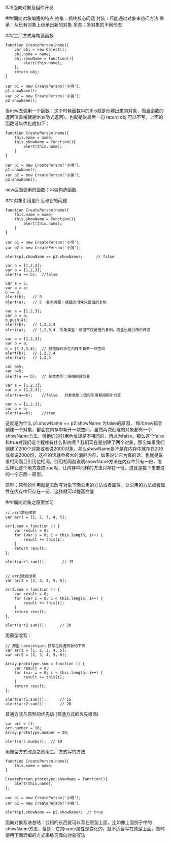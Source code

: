 #JS面向对象及组件开发

###面向对象编程的特点
抽象：抓住核心问题
封装：只能通过对象来访问方法
继承：从已有对象上继承出新的对象
多态：多对象的不同形态

###工厂方式与构造函数
```
function CreatePerson(name){
    var obj = new Object();
    obj.name = name;
    obj.showName = function(){
        alert(this.name);
    };
    return obj;
}

var p1 = new CreatePerson('小明');
p1.showName();
var p2 = new CreatePerson('小强');
p2.showName();
```

当new去调用一个函数：这个时候函数中的this就是创建出来的对象，而且函数的返回值直接就是this(隐式返回)，也就是说最后一句 return obj 可以不写。上面的函数可以优化成如下：

```
function CreatePerson(name){
    this.name = name;
    this.showName = function(){
        alert(this.name);
    }
}

var p1 = new CreatePerson('小明');
p1.showName();
var p2 = new CreatePerson('小强');
p2.showName();
```

new后面调用的函数：叫做构造函数

###对象引用是什么和它的问题
```
function CreatePerson(name){
    this.name = name;
    this.showName = function(){
        alert(this.name);
    }
}

var p1 = new CreatePerson('小明');
var p2 = new CreatePerson('小强');

alert(p1.showName == p2.showName);      // false
```

```
var a = [1,2,3];
var b = [1,2,3];
alert(a == b);  //false
```

```
var a = 5;
var b = a;
b += 3;
alert(b);   // 8
alert(a);   // 5  基本类型：赋值的时候只是值的复制
```

```
var a = [1,2,3];
var b = a;
b.push(4);
alert(b);   // 1,2,3,4
alert(a);   // 1,2,3,4  对象类型：赋值不仅是值的复制，而且也是引用的传递
```

```
var a = [1,2,3];
var b = a;
b = [1,2,3,4];  // 赋值操作会在内存中新开一块空间
alert(b);   // 1,2,3,4
alert(a);   // 1,2,3
```

```
var a=5;
var b=5;
alert(a == b);  // 基本类型：值相同就为真
```

```
var a = [1,2,3];
var b = [1,2,3];
alert(a==b);    //false   对象类型：值和引用都相同才为真
```

```
var a = [1,2,3];
var b = a;
alert(a==b);    //true
```

这就是为什么 p1.showName == p2.showName 为false的原因， 每次new都会创建一个对象，都会在内存中新开一块空间。虽然两次创建的对象都有一个showName方法，但他们的引用地址却是不相同的，所以为false。那么这个false和true对我们这个程序有什么影响呢？我们现在是创建了两个对象，那么如果我们创建了200个对象或者说2000对象，那么showName是不是在内存中就存在200或者说2000份，这样的话就会极大的消耗内存。如果说让它为真的话，也就是说值相同而且引用也相同，引用相同就说明showName方法在内存中只有一份，怎么样让这个地方变成true呢，让内存中同样的方法只存在一份，这就是接下来要说的一个东西 - 原型。

原型：原型的作用就是去改写对象下面公用的方法或者属性，让公用的方法或者属性在内存中只存在一份，这样就可以提高性能

###面向对象之原型学习
```
// arr1数组求和
var arr1 = [1, 2, 3, 4, 5];

arr1.sum = function () {
    var result = 0;
    for (var i = 0; i < this.length; i++) {
        result += this[i];
    }
    return result;
};

alert(arr1.sum());       // 15


// arr2数组求和
var arr2 = [2, 3, 4, 5, 6];

arr2.sum = function () {
    var result = 0;
    for (var i = 0; i < this.length; i++) {
        result += this[i];
    }
    return result;
};

alert(arr2.sum());      // 20
```

用原型改写：
```
// 原型：prototype：要写在构造函数的下面
var arr1 = [1, 2, 3, 4, 5];
var arr2 = [2, 3, 4, 5, 6];

Array.prototype.sum = function () {
    var result = 0;
    for (var i = 0; i < this.length; i++) {
        result += this[i];
    }
    return result;
};

alert(arr1.sum());		// 15
alert(arr2.sum());		// 20
```

普通方式与原型的优先级 (普通方式的优先级高)
```
var arr = [];
arr.number = 10;
Array.prototype.number = 20;

alert(arr.number);  // 10
```

用原型方式改造之前用工厂方式写的方法
```
function CreatePerson(name){
    this.name = name;
}

CreatePerson.prototype.showName = function(){
    alert(this.name);
};

var p1 = new CreatePerson('小明');
var p2 = new CreatePerson('小强');

alert(p1.showName == p2.showName);  // true
```

面向对象写法总结：公用的东西就可以写在原型上面，比如像上面例子中的showName方法。但是，它的name属性是变化的，就不适合写在原型上面。暂时使用下面混编的方式来练习面向对象写法
```

```



